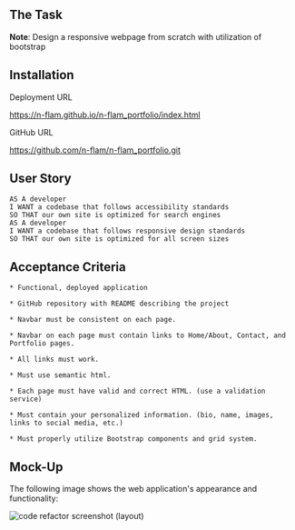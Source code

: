 ## The Task

**Note**: Design a responsive webpage from scratch with utilization of bootstrap

## Installation

Deployment URL

https://n-flam.github.io/n-flam_portfolio/index.html

GitHub URL

https://github.com/n-flam/n-flam_portfolio.git


## User Story

```
AS A developer
I WANT a codebase that follows accessibility standards
SO THAT our own site is optimized for search engines
AS A developer
I WANT a codebase that follows responsive design standards
SO THAT our own site is optimized for all screen sizes
```

## Acceptance Criteria

```
* Functional, deployed application

* GitHub repository with README describing the project

* Navbar must be consistent on each page.

* Navbar on each page must contain links to Home/About, Contact, and Portfolio pages.

* All links must work.

* Must use semantic html.

* Each page must have valid and correct HTML. (use a validation service)

* Must contain your personalized information. (bio, name, images, links to social media, etc.)

* Must properly utilize Bootstrap components and grid system.
```

## Mock-Up

The following image shows the web application's appearance and functionality:

![code refactor screenshot (layout)](https://github.com/n-flam/nflam_portfolio/blob/main/blob:main/about_me.png)

